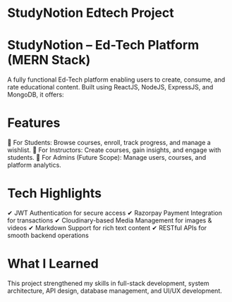 # StudyNotion Edtech Project
# StudyNotion – Ed-Tech Platform (MERN Stack)
A fully functional Ed-Tech platform enabling users to create, consume, and rate educational content. Built using ReactJS, NodeJS, ExpressJS, and MongoDB, it offers:

 # Features
🔹 For Students: Browse courses, enroll, track progress, and manage a wishlist.
🔹 For Instructors: Create courses, gain insights, and engage with students.
🔹 For Admins (Future Scope): Manage users, courses, and platform analytics.

#  Tech Highlights
✔ JWT Authentication for secure access
✔ Razorpay Payment Integration for transactions
✔ Cloudinary-based Media Management for images & videos
✔ Markdown Support for rich text content
✔ RESTful APIs for smooth backend operations

# What I Learned
This project strengthened my skills in full-stack development, system architecture, API design, database management, and UI/UX development.
